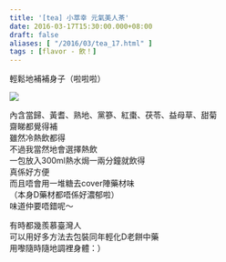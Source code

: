 ```yaml
---
title: '[tea] 小萃幸 元氣美人茶'
date: 2016-03-17T15:30:00.000+08:00
draft: false
aliases: [ "/2016/03/tea_17.html" ]
tags : [flavor - 飲！]
---
```


輕鬆地補補身子（啦啦啦）  

![](/images/littlehappinesstea.jpg)

內含當歸、黃耆、熟地、黨篸、紅棗、茯苓、益母草、甜菊  
齋睇都覺得補  
雖然冷熱飲都得  
不過我當然地會選擇熱飲  
一包放入300ml熱水焗一兩分鐘就飲得  
真係好方便  
而且唔會用一堆糖去cover陣藥材味  
（本身D藥材都唔係好濃郁啦）  
味道仲要唔錯呢～  
  
有時都幾羨慕臺灣人  
可以用好多方法去包裝同年輕化D老餅中藥  
用嚟隨時隨地調裡身體：）
